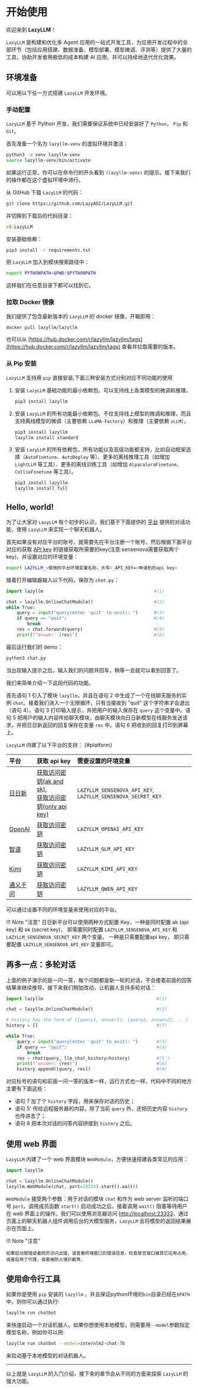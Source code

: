 # 开始使用

欢迎来到 **LazyLLM**！

`LazyLLM` 是构建和优化多 Agent 应用的一站式开发工具，为应用开发过程中的全部环节（包括应用搭建、数据准备、模型部署、模型微调、评测等）提供了大量的工具，协助开发者用极低的成本构建 AI 应用，并可以持续地迭代优化效果。

## 环境准备

可以用以下任一方式搭建 `LazyLLM` 开发环境。

### 手动配置

`LazyLLM` 基于 Python 开发，我们需要保证系统中已经安装好了 `Python`， `Pip` 和 `Git`。

首先准备一个名为 `lazyllm-venv` 的虚拟环境并激活：

```bash
python3 -m venv lazyllm-venv
source lazyllm-venv/bin/activate
```

如果运行正常，你可以在命令行的开头看到 `(lazyllm-venv)` 的提示。接下来我们的操作都在这个虚拟环境中进行。

从 GitHub 下载 `LazyLLM` 的代码：

```bash
git clone https://github.com/LazyAGI/LazyLLM.git
```

并切换到下载后的代码目录：

```bash
cd LazyLLM
```

安装基础依赖：

```bash
pip3 install -r requirements.txt
```

把 `LazyLLM` 加入到模块搜索路径中：

```bash
export PYTHONPATH=$PWD:$PYTHONPATH
```

这样我们在任意目录下都可以找到它。

### 拉取 Docker 镜像

我们提供了包含最新版本的 `LazyLLM` 的 docker 镜像，开箱即用：

```bash
docker pull lazyllm/lazyllm
```

也可以从 [https://hub.docker.com/r/lazyllm/lazyllm/tags](https://hub.docker.com/r/lazyllm/lazyllm/tags) 查看并拉取需要的版本。

### 从 Pip 安装

`LazyLLM` 支持用 `pip` 直接安装,下面三种安装方式分别对应不同功能的使用

1. 安装 `LazyLLM` 基础功能的最小依赖包。可以支持线上各类模型的微调和推理。

    ```bash
    pip3 install lazyllm
    ```

2. 安装 `LazyLLM` 的所有功能最小依赖包。不仅支持线上模型的微调和推理，而且支持离线模型的微调（主要依赖 `LLaMA-Factory`）和推理（主要依赖 `vLLM`）。

    ```bash
    pip3 install lazyllm
    lazyllm install standard
    ```

3. 安装 `LazyLLM` 的所有依赖包，所有功能以及高级功能都支持，比如自动框架选择（`AutoFinetune`、`AutoDeploy` 等）、更多的离线推理工具（如增加 `LightLLM` 等工具）、更多的离线训练工具（如增加 `AlpacaloraFinetune`、`CollieFinetune` 等工具）。

    ```bash
    pip3 install lazyllm
    lazyllm install full
    ```

## Hello, world!

为了让大家对 `LazyLLM` 有个初步的认识，我们基于下面提供的 [平台](#platform) 提供的对话功能，使用 `LazyLLM` 来实现一个聊天机器人。

首先如果没有对应平台的账号，就需要先在平台注册一个账号，然后根据下面平台对应的获取 [API key](#platform) 的链接获取所需要的key(注意:sensenova需要获取两个key)，并设置对应的环境变量：

```bash
export LAZYLLM_<使用的平台环境变量名称，大写>_API_KEY=<申请到的api key>
```

接着打开编辑器输入以下代码，保存为 `chat.py`：

```python
import lazyllm                                          #(1)

chat = lazyllm.OnlineChatModule()                       #(2)
while True:
    query = input("query(enter 'quit' to exit): ")      #(3)
    if query == "quit":                                 #(4)
        break
    res = chat.forward(query)                           #(5)
    print(f"answer: {res}")                             #(6)
```

最后运行我们的 demo：

```bash
python3 chat.py
```

当出现输入提示之后，输入我们的问题并回车，稍等一会就可以看到回答了。

我们来简单介绍一下这段代码的功能。

首先语句 1 引入了模块 `lazyllm`，并且在语句 2 中生成了一个在线聊天服务的实例 `chat`。接着我们进入一个无限循环，只有当接收到 "quit" 这个字符串才会退出（语句 4）。语句 3 打印输入提示，并把用户的输入保存在 `query` 这个变量中。语句 5 把用户的输入内容传给聊天模块，由聊天模块向日日新模型在线服务发送请求，并把日日新返回的回复保存在变量 `res` 中。语句 6 把收到的回复打印到屏幕上。

`LazyLLM` 内建了以下平台的支持：
[](){#platform}

| 平台     | 获取 api key                         | 需要设置的环境变量                                           |
| :------- | :----------------------------------- | :----------------------------------------------------------- |
| [日日新](https://platform.sensenova.cn/)   | [获取访问密钥(ak and sk)](https://console.sensecore.cn/help/docs/model-as-a-service/nova/),<br>[获取访问密钥(only api key)](https://console.sensecore.cn/aistudio/management/api-key)       | `LAZYLLM_SENSENOVA_API_KEY`,  `LAZYLLM_SENSENOVA_SECRET_KEY` |
| [OpenAI](https://openai.com/index/openai-api/)   | [获取访问密钥](https://platform.openai.com/api-keys) | `LAZYLLM_OPENAI_API_KEY`                                     |
| [智谱](https://open.bigmodel.cn/)     | [获取访问密钥](https://open.bigmodel.cn/usercenter/apikeys)            | `LAZYLLM_GLM_API_KEY`                                        |
| [Kimi](https://platform.moonshot.cn/)     | [获取访问密钥](https://platform.moonshot.cn/console/api-keys)        | `LAZYLLM_KIMI_API_KEY`                                       |
| [通义千问](https://help.aliyun.com/zh/dashscope/developer-reference/use-qwen-by-api) | [获取访问密钥](https://help.aliyun.com/zh/dashscope/developer-reference/acquisition-and-configuration-of-api-key)     | `LAZYLLM_QWEN_API_KEY`                                       |

可以通过设置不同的环境变量来使用对应的平台。

!!! Note "注意"
    日日新平台可以使用两种方式配置 Key，一种是同时配置 ak (api key) 和 sk (secret key)， 即需要同时配置 `LAZYLLM_SENSENOVA_API_KEY` 和 `LAZYLLM_SENSENOVA_SECRET_KEY` 两个变量。 一种是只需要配置api key， 即只需要配置 `LAZYLLM_SENSENOVA_API_KEY` 变量即可。

## 再多一点：多轮对话

上面的例子演示的是一问一答，每个问题都是新一轮的对话，不会接着前面的回答结果来继续推导。接下来我们稍加改动，让机器人支持多轮对话：

```python
import lazyllm                                           #(1)

chat = lazyllm.OnlineChatModule()                        #(2)

# history has the form of [[query1, answer1], [query2, answer2], ...]
history = []                                             #(7)

while True:
    query = input("query(enter 'quit' to exit): ")       #(3)
    if query == "quit":                                  #(4)
        break
    res = chat(query, llm_chat_history=history)          #(5')
    print(f"answer: {res}")                              #(6)
    history.append([query, res])                         #(8)
```

对应标号的语句和前面一问一答的版本一样，运行方式也一样。代码中不同的地方主要有下面这些：

* 语句 7 加了个 `history` 字段，用来保存对话的历史；
* 语句 5' 传给远程服务器的内容，除了当前 `query` 外，还把历史内容 `history` 也传进去了；
* 语句 8 把本次对话的问答内容拼接到 `history` 之后。

## 使用 web 界面

`LazyLLM` 内建了一个 web 界面模块 `WebModule`，方便快速搭建各类常见的应用：

```python
import lazyllm

chat = lazyllm.OnlineChatModule()
lazyllm.WebModule(chat, port=23333).start().wait()
```

`WebModule` 接受两个参数：用于对话的模块 `chat` 和作为 web server 监听的端口号 `port`。调用成员函数 `start()` 启动成功之后，接着调用 `wait()` 阻塞等待用户在 web 界面上的操作。我们可以使用浏览器访问 [http://localhost:23333](http://localhost:23333)，通过页面上的聊天机器人组件调用后台的大模型服务，`LazyLLM` 会将模型的返回结果展示在页面上。

!!! Note "注意"

    如果启动报错或者网页访问出错，请查看终端窗口的错误信息，检查是否端口被其它应用占用，或者启用了代理，或者被防火墙拦截等。

## 使用命令行工具

如果你是使用 `pip` 安装的 `lazyllm` ，并且保证python环境的`bin`目录已经在`$PATH`中，则你可以通过执行:

```bash
lazyllm run chatbot
```

来快速启动一个对话机器人。如果你想使用本地模型，则需要用`--model`参数指定模型名称，例如你可以用:

```bash
lazyllm run chatbot --model=internlm2-chat-7b
```

来启动基于本地模型的对话机器人。

-----

以上就是 `LazyLLM` 的入门介绍，接下来的章节会从不同的方面来探索 `LazyLLM` 的强大功能。
